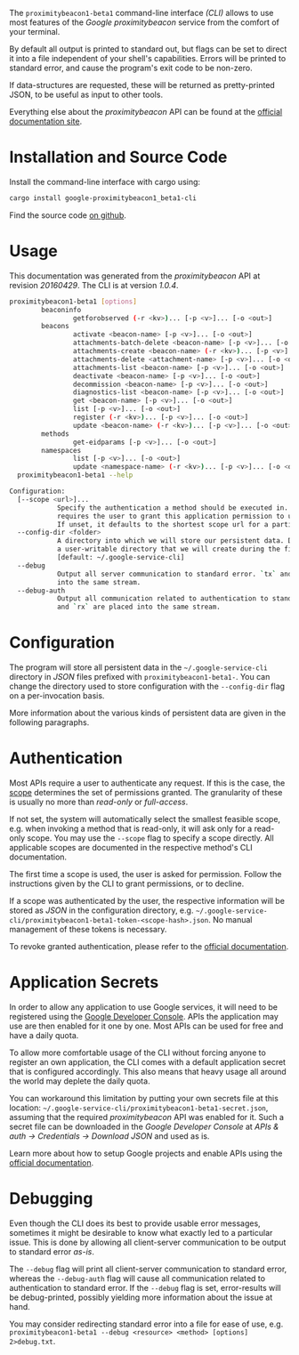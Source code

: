 <!---
DO NOT EDIT !
This file was generated automatically from 'src/mako/cli/README.md.mako'
DO NOT EDIT !
-->
The `proximitybeacon1-beta1` command-line interface *(CLI)* allows to use most features of the *Google proximitybeacon* service from the comfort of your terminal.

By default all output is printed to standard out, but flags can be set to direct it into a file independent of your shell's
capabilities. Errors will be printed to standard error, and cause the program's exit code to be non-zero.

If data-structures are requested, these will be returned as pretty-printed JSON, to be useful as input to other tools.

Everything else about the *proximitybeacon* API can be found at the
[official documentation site](https://developers.google.com/beacons/proximity/).

# Installation and Source Code

Install the command-line interface with cargo using:

```bash
cargo install google-proximitybeacon1_beta1-cli
```

Find the source code [on github](https://github.com/Byron/google-apis-rs/tree/master/gen/proximitybeacon1_beta1-cli).

# Usage

This documentation was generated from the *proximitybeacon* API at revision *20160429*. The CLI is at version *1.0.4*.

```bash
proximitybeacon1-beta1 [options]
        beaconinfo
                getforobserved (-r <kv>)... [-p <v>]... [-o <out>]
        beacons
                activate <beacon-name> [-p <v>]... [-o <out>]
                attachments-batch-delete <beacon-name> [-p <v>]... [-o <out>]
                attachments-create <beacon-name> (-r <kv>)... [-p <v>]... [-o <out>]
                attachments-delete <attachment-name> [-p <v>]... [-o <out>]
                attachments-list <beacon-name> [-p <v>]... [-o <out>]
                deactivate <beacon-name> [-p <v>]... [-o <out>]
                decommission <beacon-name> [-p <v>]... [-o <out>]
                diagnostics-list <beacon-name> [-p <v>]... [-o <out>]
                get <beacon-name> [-p <v>]... [-o <out>]
                list [-p <v>]... [-o <out>]
                register (-r <kv>)... [-p <v>]... [-o <out>]
                update <beacon-name> (-r <kv>)... [-p <v>]... [-o <out>]
        methods
                get-eidparams [-p <v>]... [-o <out>]
        namespaces
                list [-p <v>]... [-o <out>]
                update <namespace-name> (-r <kv>)... [-p <v>]... [-o <out>]
  proximitybeacon1-beta1 --help

Configuration:
  [--scope <url>]...
            Specify the authentication a method should be executed in. Each scope
            requires the user to grant this application permission to use it.
            If unset, it defaults to the shortest scope url for a particular method.
  --config-dir <folder>
            A directory into which we will store our persistent data. Defaults to
            a user-writable directory that we will create during the first invocation.
            [default: ~/.google-service-cli]
  --debug
            Output all server communication to standard error. `tx` and `rx` are placed
            into the same stream.
  --debug-auth
            Output all communication related to authentication to standard error. `tx`
            and `rx` are placed into the same stream.

```

# Configuration

The program will store all persistent data in the `~/.google-service-cli` directory in *JSON* files prefixed with `proximitybeacon1-beta1-`.  You can change the directory used to store configuration with the `--config-dir` flag on a per-invocation basis.

More information about the various kinds of persistent data are given in the following paragraphs.

# Authentication

Most APIs require a user to authenticate any request. If this is the case, the [scope][scopes] determines the 
set of permissions granted. The granularity of these is usually no more than *read-only* or *full-access*.

If not set, the system will automatically select the smallest feasible scope, e.g. when invoking a
method that is read-only, it will ask only for a read-only scope. 
You may use the `--scope` flag to specify a scope directly. 
All applicable scopes are documented in the respective method's CLI documentation.

The first time a scope is used, the user is asked for permission. Follow the instructions given 
by the CLI to grant permissions, or to decline.

If a scope was authenticated by the user, the respective information will be stored as *JSON* in the configuration
directory, e.g. `~/.google-service-cli/proximitybeacon1-beta1-token-<scope-hash>.json`. No manual management of these tokens
is necessary.

To revoke granted authentication, please refer to the [official documentation][revoke-access].

# Application Secrets

In order to allow any application to use Google services, it will need to be registered using the 
[Google Developer Console][google-dev-console]. APIs the application may use are then enabled for it
one by one. Most APIs can be used for free and have a daily quota.

To allow more comfortable usage of the CLI without forcing anyone to register an own application, the CLI
comes with a default application secret that is configured accordingly. This also means that heavy usage
all around the world may deplete the daily quota.

You can workaround this limitation by putting your own secrets file at this location: 
`~/.google-service-cli/proximitybeacon1-beta1-secret.json`, assuming that the required *proximitybeacon* API 
was enabled for it. Such a secret file can be downloaded in the *Google Developer Console* at 
*APIs & auth -> Credentials -> Download JSON* and used as is.

Learn more about how to setup Google projects and enable APIs using the [official documentation][google-project-new].


# Debugging

Even though the CLI does its best to provide usable error messages, sometimes it might be desirable to know
what exactly led to a particular issue. This is done by allowing all client-server communication to be 
output to standard error *as-is*.

The `--debug` flag will print all client-server communication to standard error, whereas the `--debug-auth` flag
will cause all communication related to authentication to standard error.
If the `--debug` flag is set, error-results will be debug-printed, possibly yielding more information about the 
issue at hand.

You may consider redirecting standard error into a file for ease of use, e.g. `proximitybeacon1-beta1 --debug <resource> <method> [options] 2>debug.txt`.


[scopes]: https://developers.google.com/+/api/oauth#scopes
[revoke-access]: http://webapps.stackexchange.com/a/30849
[google-dev-console]: https://console.developers.google.com/
[google-project-new]: https://developers.google.com/console/help/new/